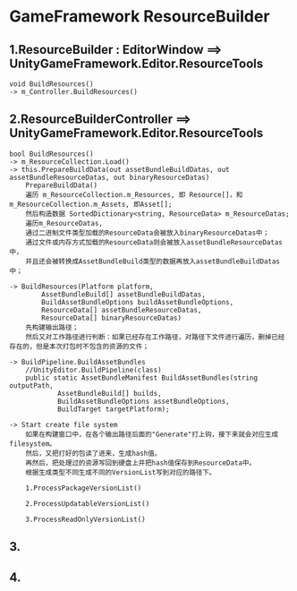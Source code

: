 # GameFramework ResourceBuilder

## 1.ResourceBuilder : EditorWindow ==> UnityGameFramework.Editor.ResourceTools
	void BuildResources()
	-> m_Controller.BuildResources()
	
## 2.ResourceBuilderController ==> UnityGameFramework.Editor.ResourceTools
	bool BuildResources()
	-> m_ResourceCollection.Load()
	-> this.PrepareBuildData(out assetBundleBuildDatas, out assetBundleResourceDatas, out binaryResourceDatas)
		PrepareBuildData()
		遍历 m_ResourceCollection.m_Resources, 即 Resource[]，和 m_ResourceCollection.m_Assets, 即Asset[];
		然后构造数据 SortedDictionary<string, ResourceData> m_ResourceDatas;
		遍历m_ResourceDatas,
		通过二进制文件类型加载的ResourceData会被放入binaryResourceDatas中；
		通过文件或内存方式加载的ResourceData则会被放入assetBundleResourceDatas中，
		并且还会被转换成AssetBundleBuild类型的数据再放入assetBundleBuildDatas中；
	
	-> BuildResources(Platform platform, 
			AssetBundleBuild[] assetBundleBuildDatas, 
			BuildAssetBundleOptions buildAssetBundleOptions, 
			ResourceData[] assetBundleResourceDatas, 
			ResourceData[] binaryResourceDatas)
		先构建输出路径；
		然后又对工作路径进行判断：如果已经存在工作路径，对路径下文件进行遍历，删掉已经存在的，但是本次打包时不包含的资源的文件；
		
	-> BuildPipeline.BuildAssetBundles	
		//UnityEditor.BuildPipeline(class)
		public static AssetBundleManifest BuildAssetBundles(string outputPath, 
				AssetBundleBuild[] builds, 
				BuildAssetBundleOptions assetBundleOptions, 
				BuildTarget targetPlatform);
		
	-> Start create file system
		如果在构建窗口中，在各个输出路径后面的"Generate"打上钩，接下来就会对应生成filesystem。
		然后，又把打好的包读了进来，生成hash值。
		再然后，把处理过的资源写回到硬盘上并把hash值保存到ResourceData中。
		根据生成类型不同生成不同的VersionList写到对应的路径下。
	
		1.ProcessPackageVersionList()
		
		2.ProcessUpdatableVersionList()
		
		3.ProcessReadOnlyVersionList()
	
## 3.





## 4.









	
	
	
	
	
	

